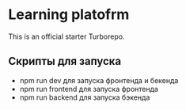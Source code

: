 # Learning platofrm

This is an official starter Turborepo.

## Скрипты для запуска
- npm run dev для запуска фронтенда и бекенда
- npm run frontend для запуска фронтенда
- npm run backend для запуска бэкенда
